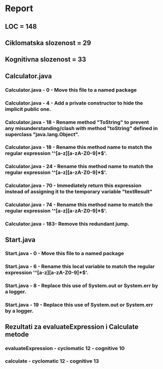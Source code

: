 # Report
## LOC = 148
## Ciklomatska slozenost = 29
## Kognitivna slozenost = 33
## Calculator.java
### Calculator.java - 0 - Move this file to a named package
### Calculator.java - 4 - Add a private constructor to hide the implicit public one.
### Calculator.java - 18 - Rename method "ToString" to prevent any misunderstanding/clash with method "toString" defined in superclass "java.lang.Object".
### Calculator.java - 18 - Rename this method name to match the regular expression '^[a-z][a-zA-Z0-9]*$'.
### Calculator.java - 24 - Rename this method name to match the regular expression '^[a-z][a-zA-Z0-9]*$'.
### Calculator.java - 70 - Immediately return this expression instead of assigning it to the temporary variable "textResult"
### Calculator.java - 74 - Rename this method name to match the regular expression '^[a-z][a-zA-Z0-9]*$'.
### Calculator.java - 183- Remove this redundant jump.
## Start.java
### Start.java - 0 -  Move this file to a named package
### Start.java - 6 - Rename this local variable to match the regular expression '^[a-z][a-zA-Z0-9]*$'.
### Start.java - 8 - Replace this use of System.out or System.err by a logger.
### Start.java - 19 - Replace this use of System.out or System.err by a logger.
## Rezultati za evaluateExpression i Calculate metode
### evaluateExpression - cyclomatic 12 - cognitive 10
### calculate - cyclomatic 12 - cognitive 13
